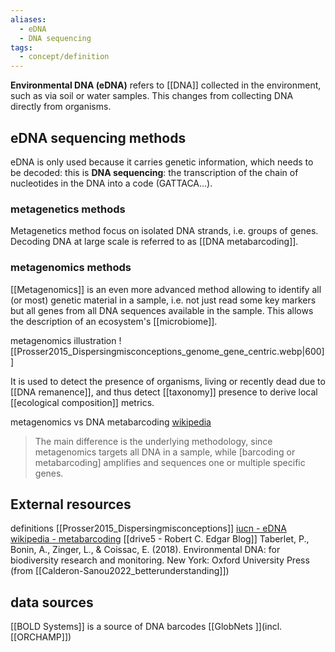 ```yaml
---
aliases:
  - eDNA
  - DNA sequencing
tags:
  - concept/definition
---
```

**Environmental DNA (eDNA)** refers to [[DNA]] collected in the environment, such as via soil or water samples. This changes from collecting DNA directly from organisms.
## eDNA sequencing methods
eDNA is only used because it carries genetic information, which needs to be decoded: this is **DNA sequencing**: the transcription of the chain of nucleotides in the DNA into a code (GATTACA...).
### metagenetics methods
Metagenetics method focus on isolated DNA strands, i.e. groups of genes. 
Decoding DNA at large scale is referred to as [[DNA metabarcoding]].
### metagenomics methods
[[Metagenomics]] is an even more advanced method allowing to identify all (or most) genetic material in a sample, i.e. not just read some key markers but all genes from all DNA sequences available in the sample. This allows the description of an ecosystem's [[microbiome]].

metagenomics illustration
![[Prosser2015_Dispersingmisconceptions_genome_gene_centric.webp|600]]

It is used to detect the presence of organisms, living or recently dead due to [[DNA remanence]], and thus detect [[taxonomy]] presence to derive local [[ecological composition]] metrics.

metagenomics vs DNA metabarcoding [wikipedia](https://en.wikipedia.org/wiki/Metagenomics)
> The main difference is the underlying methodology, since metagenomics targets all DNA in a sample, while \[barcoding or metabarcoding] amplifies and sequences one or multiple specific genes.
## External resources
definitions [[Prosser2015_Dispersingmisconceptions]]
[iucn - eDNA](https://iucn.org/resources/issues-brief/environmental-dna)
[wikipedia - metabarcoding](https://en.wikipedia.org/wiki/Metabarcoding)
[[drive5 - Robert C. Edgar Blog]]
Taberlet, P., Bonin, A., Zinger, L., & Coissac, E. (2018). Environmental DNA: for biodiversity research and monitoring. New York: Oxford University Press (from [[Calderon-Sanou2022_betterunderstanding]])

## data sources
[[BOLD Systems]] is a source of DNA barcodes
[[GlobNets ]](incl. [[ORCHAMP]])